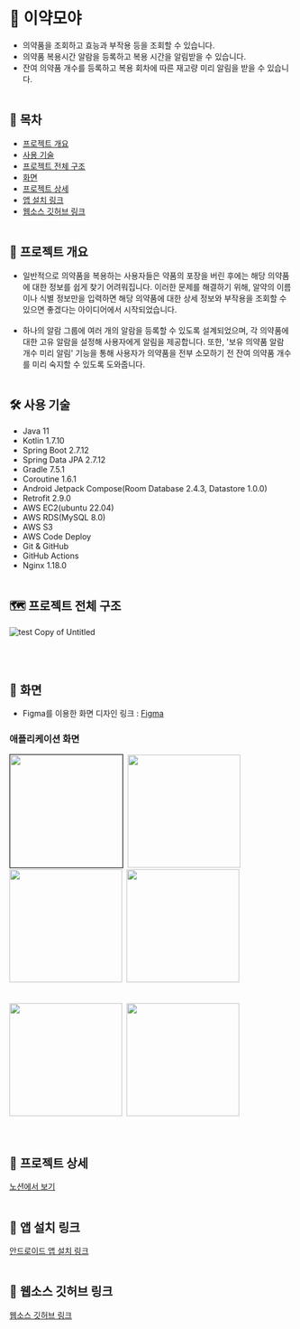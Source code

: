 # 💊 이약모야
- 의약품을 조회하고 효능과 부작용 등을 조회할 수 있습니다.
- 의약품 복용시간 알람을 등록하고 복용 시간을 알림받을 수 있습니다.
- 잔여 의약품 개수를 등록하고 복용 회차에 따른 재고량 미리 알림을 받을 수 있습니다.
<br><br>

## 📎 목차
  - [프로젝트 개요](#-프로젝트-개요) 
  - [사용 기술](#-사용-기술)
  - [프로젝트 전체 구조](#️-프로젝트-전체-구조)
  - [화면](#-화면)
  - [프로젝트 상세](#-프로젝트-상세)
  - [앱 설치 링크](#-앱-설치-링크)
  - [웹소스 깃허브 링크](#-웹소스-깃허브-링크)
<br><br>

## 📜 프로젝트 개요
- 일반적으로 의약품을 복용하는 사용자들은 약품의 포장을 버린 후에는 해당 의약품에 대한 정보를 쉽게 찾기 어려워집니다. 이러한 문제를 해결하기 위해, 알약의 이름이나 식별 정보만을 입력하면 해당 의약품에 대한 상세 정보와 부작용을 조회할 수 있으면 좋겠다는 아이디어에서 시작되었습니다.<br><br>
- 하나의 알람 그룹에 여러 개의 알람을 등록할 수 있도록 설계되었으며, 각 의약품에 대한 고유 알람을 설정해 사용자에게 알림을 제공합니다. 또한, '보유 의약품 알람 개수 미리 알림' 기능을 통해 사용자가 의약품을 전부 소모하기 전 잔여 의약품 개수를 미리 숙지할 수 있도록 도와줍니다.
<br><br>

## 🛠 사용 기술
- Java 11
- Kotlin 1.7.10
- Spring Boot 2.7.12
- Spring Data JPA 2.7.12
- Gradle 7.5.1
- Coroutine 1.6.1
- Android Jetpack Compose(Room Database 2.4.3, Datastore 1.0.0)
- Retrofit 2.9.0
- AWS EC2(ubuntu 22.04)
- AWS RDS(MySQL 8.0)
- AWS S3
- AWS Code Deploy
- Git & GitHub
- GitHub Actions
- Nginx 1.18.0
<br><br>

## 🗺️ 프로젝트 전체 구조
![test  Copy of Untitled](https://kimbongjune.s3.amazonaws.com/druginfo/document/structure2.png)

<br><br>

## 📱 화면
- Figma를 이용한 화면 디자인
링크 : [Figma](https://www.figma.com/file/aCKYbqfqbG7eoNVFq48Su6/Untitled?type=design&node-id=0%3A1&t=edcxHdPCdZFHOUKU-1)

### 애플리케이션 화면
<div>
  <kbd><img border="1px" width=200, src="https://kimbongjune.s3.amazonaws.com/druginfo/document/search.png">
  <img width="200" src="https://kimbongjune.s3.amazonaws.com/druginfo/document/search_result.png">
  <img width="200" src="https://kimbongjune.s3.amazonaws.com/druginfo/document/search_detail.png">
  <img width="200" src="https://kimbongjune.s3.amazonaws.com/druginfo/document/before_alarm.png">
</div>
  <br><br>
<div>
  <kbd><img width="200" src="https://kimbongjune.s3.amazonaws.com/druginfo/document/add_alarm.png">
  <img width="200" src="https://kimbongjune.s3.amazonaws.com/druginfo/document/after_alarm.png">
</div>
<br><br>
  
## 📝 프로젝트 상세 
[노션에서 보기](https://abounding-clownfish-456.notion.site/cfaf2813854c49c48f21f31ed49201ef)
<br><br>
  
## 💾 앱 설치 링크
[안드로이드 앱 설치 링크](https://play.google.com/store/apps/details?id=com.nocdu.druginformation)
<br><br>
  
## 🔗 웹소스 깃허브 링크
[웹소스 깃허브 링크](https://github.com/kimbongjune/druginfo-web)
<br><br>
